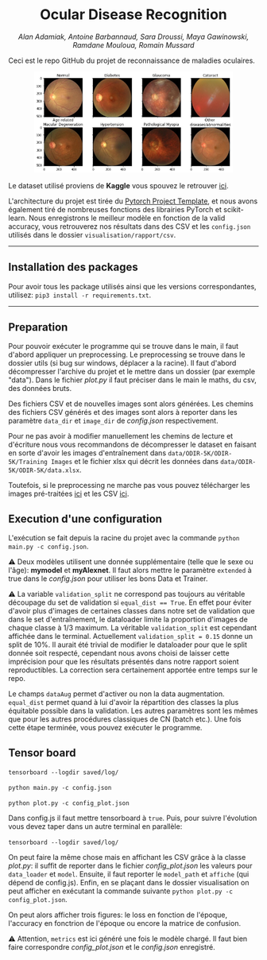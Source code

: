 # <h1 align="center">Ocular Disease Recognition</h1>
<p align="center" style="font-style:italic;">
    Alan Adamiak, Antoine Barbannaud, Sara Droussi, Maya Gawinowski, Ramdane Mouloua, Romain Mussard
</p>

Ceci est le repo GitHub du projet de reconnaissance de maladies oculaires.
<p align="center">
    <img src="./visualisation/rapport/presentation_images/eye_diseases_grid.jpg" style="width:400px;">
</p>

Le dataset utilisé proviens de **Kaggle** vous spouvez le retrouver [ici](https://www.kaggle.com/andrewmvd/ocular-disease-recognition-odir5k).

L'architecture du projet est tirée du [Pytorch Project Template](https://github.com/victoresque/pytorch-template), et nous avons également tiré de nombreuses fonctions des librairies PyTorch et scikit-learn. Nous enregistrons le meilleur modèle en fonction de la valid accuracy, vous retrouverez nos résultats dans des CSV et les `config.json` utilisés dans le dossier `visualisation/rapport/csv`.

---
## Installation des packages

Pour avoir tous les package utilisés ainsi que les versions correspondantes, utilisez:
`pip3 install -r requirements.txt`.

---
## Preparation
Pour pouvoir exécuter le programme qui se trouve dans le main, il faut d'abord appliquer un preprocessing. Le preprocessing se trouve dans le dossier utils (si bug sur windows, déplacer a la racine). Il faut d'abord décompresser l'archive du projet et le mettre dans un dossier (par exemple "data"). Dans le fichier *plot.py*  il faut préciser dans le main le maths, du csv, des données bruts.

Des fichiers CSV et de nouvelles images sont alors générées. Les chemins des fichiers CSV générés et des images sont alors à reporter dans les paramètre `data_dir` et `image_dir` de *config.json* respectivement.

Pour ne pas avoir à modifier manuellement les chemins de lecture et d'écriture nous vous recommandons de décompresser le dataset en faisant en sorte d'avoir les images d'entraînement dans `data/ODIR-5K/ODIR-5K/Training Images` et le fichier xlsx qui décrit les données dans `data/ODIR-5K/ODIR-5K/data.xlsx`.

Toutefois, si le preprocessing ne marche pas vous pouvez télécharger les images pré-traitées [ici](https://mega.nz/file/1lhkDJhQ#mWqVa9TpHKEHM_BTN8EfCWxjL1eFNlxYh9fGUwoRMF4) et les CSV [ici](https://mega.nz/file/UwpmBRyQ#_Ygfeoiw6DksUEi2zlJ8pm1YKQ3MywXuubloDhVyBk0).

## Execution d'une configuration

L'exécution se fait depuis la racine du projet avec la commande `python main.py -c config.json`.

:warning: Deux modèles utilisent une donnée supplémentaire (telle que le sexe ou l'âge): **mymodel** et **myAlexnet**. Il faut alors mettre le paramètre `extended` à true dans le *config.json* pour utiliser les bons Data et Trainer.

:warning: La variable `validation_split` ne correspond pas toujours au véritable découpage du set de validation si `equal_dist == True`. En effet pour éviter d'avoir plus d'images de certaines classes dans notre set de validation que dans le set d'entraînement, le dataloader limite la proportion d'images de chaque classe à 1/3 maximum. La véritable `validation_split` est cependant affichée dans le terminal. Actuellement `validation_split = 0.15` donne un split de 10%. Il aurait été trivial de modifier le dataloader pour que le split donnée soit respecté, cependant nous avons choisi de laisser cette imprécision pour que les résultats présentés dans notre rapport soient reproductibles. La correction sera certainement apportée entre temps sur le repo.

Le champs `dataAug` permet d'activer ou non la data augmentation. `equal_dist` permet quand à lui d'avoir la répartition  des classes la plus équitable possible dans la validation. Les autres paramètres sont les mêmes que pour les autres procédures classiques de CN (batch etc.). Une fois cette étape terminée, vous pouvez exécuter le programme.

## Tensor board
`tensorboard --logdir saved/log/`

`python main.py -c config.json`

`python plot.py -c config_plot.json`

Dans config.js il faut mettre tensorboard à `true`. Puis, pour suivre l'évolution vous devez taper dans un autre terminal en parallèle:

`tensorboard --logdir saved/log/`

On peut faire la même chose mais en affichant les CSV grâce à la classe *plot.py*: il suffit de reporter dans le fichier *config_plot.json* les valeurs pour `data_loader` et `model`. Ensuite, il faut reporter le `model_path` et `affiche` (qui dépend de config.js). Enfin, en se plaçant dans le dossier visualisation on peut afficher en exécutant la commande suivante `python plot.py -c config_plot.json`.

On peut alors afficher trois figures: le loss en fonction de l'époque, l'accuracy en fonctrion de l'époque ou encore la matrice de confusion.

:warning: Attention, `metrics` est ici généré une fois le modèle chargé. Il faut bien faire correspondre *config_plot.json* et le *config.json* enregistré.
